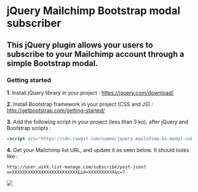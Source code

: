 # jQuery Mailchimp Bootstrap modal subscriber

## This jQuery plugin allows your users to subscribe to your Mailchimp account through a simple Bootstrap modal.

### Getting started

**1.** Install jQuery library in your project : https://jquery.com/download/

**2.** Install Bootstrap framework in your project (CSS and JS) : http://getbootstrap.com/getting-started/

**3.** Add the following script in your project (less than 3 ko), after jQuery and Bootstrap scripts :
```html
<script src="https://cdn.rawgit.com/numee/jquery-mailchimp-bs-modal-subscriber/blob/947d4a7d7feb2a9641beee66a019ca140ec36068/jquery-mailchimp-bs-modal-subscriber.min.js"></script>
```

**4.** Get your Mailchimp list URL, and update it as seen below. It should looks like :

`http://user.usXX.list-manage.com/subscribe/post-json?u=XXXXXXXXXXXXXXXXXXXXXXXXX&id=XXXXXXXXXX&c=?`

![](https://cloud.githubusercontent.com/assets/6952638/18815183/1a09732a-8329-11e6-94c7-c51c2166c5b2.gif)
